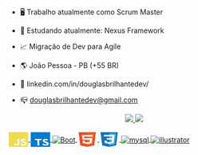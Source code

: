 
- 🖥️ Trabalho atualmente como Scrum Master
- 🌱 Estudando atualmente: Nexus Framework
- 📈 Migração de Dev para Agile
- 🌎 João Pessoa - PB (+55 BR)



- 📘 linkedin.com/in/douglasbrilhantedev/
- 📪 douglasbrilhantedev@gmail.com

<div align="center">
  <a href="https://github.com/DouglasBrilhante">
  <img height="180em" src="https://github-readme-stats.vercel.app/api?username=DouglasBrilhante&show_icons=true&theme=dark&include_all_commits=true&count_private=true"/>
  <img height="180em" src="https://github-readme-stats.vercel.app/api/top-langs/?username=DouglasBrilhante&layout=compact&langs_count=7&theme=dark"/>
</div>
  
  
<div style="display: inline_block"><br>
   <img align="center" alt="Js" height="30" width="40" src="https://raw.githubusercontent.com/devicons/devicon/master/icons/javascript/javascript-plain.svg">
   <img align="center" alt="Ts" height="30" width="40" src="https://raw.githubusercontent.com/devicons/devicon/master/icons/typescript/typescript-plain.svg">
   <img align="center" alt="Boot" height="30" width="40" 
src="https://cdn.jsdelivr.net/gh/devicons/devicon/icons/bootstrap/bootstrap-plain-wordmark.svg">
    <img align="center" alt="HTML" height="30" width="40" src="https://raw.githubusercontent.com/devicons/devicon/master/icons/html5/html5-original.svg">
    <img align="center" alt="CSS" height="30" width="40" src="https://raw.githubusercontent.com/devicons/devicon/master/icons/css3/css3-original.svg">
    <img align="center" alt="mysql" height="30" width="40" 
src="https://cdn.jsdelivr.net/gh/devicons/devicon/icons/mysql/mysql-original.svg">
     <img align="center" alt="illustrator" height="30" width="40" 
src="https://cdn.jsdelivr.net/gh/devicons/devicon/icons/illustrator/illustrator-plain.svg">
</div>
